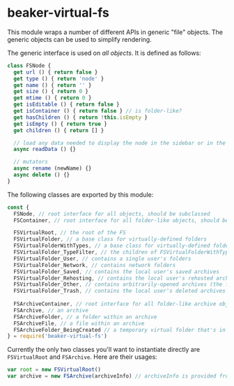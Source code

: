 # beaker-virtual-fs

This module wraps a number of different APIs in generic "file" objects. The generic objects can be used to simplify rendering.

The generic interface is used on *all objects*. It is defined as follows:

```js
class FSNode {
  get url () { return false }
  get type () { return 'node' }
  get name () { return '' }
  get size () { return 0 }
  get mtime () { return 0 }
  get isEditable () { return false }
  get isContainer () { return false } // is folder-like?
  get hasChildren () { return !this.isEmpty }
  get isEmpty () { return true }
  get children () { return [] }

  // load any data needed to display the node in the sidebar or in the expanded state
  async readData () {}

  // mutators
  async rename (newName) {}
  async delete () {}
}
```

The following classes are exported by this module:

```js
const {
  FSNode, // root interface for all objects, should be subclassed
  FSContainer, // root interface for all folder-like objects, should be subclassed

  FSVirtualRoot, // the root of the FS
  FSVirtualFolder, // a base class for virtually-defined folders
  FSVirtualFolderWithTypes, // a base class for virtually-defined folders that have type-filters as their children
  FSVirtualFolder_TypeFilter, // the children of FSVirtualFolderWithTypes, applies a type filter to its parent's children
  FSVirtualFolder_User, // contains a single user's folders
  FSVirtualFolder_Network, // contains network folders
  FSVirtualFolder_Saved, // contains the local user's saved archives
  FSVirtualFolder_Rehosting, // contains the local user's rehosted archives
  FSVirtualFolder_Other, // contains arbitrarily-opened archives (the fallback)
  FSVirtualFolder_Trash, // contains the local user's deleted archives
  
  FSArchiveContainer, // root interface for all folder-like archive objects, should be subclassed
  FSArchive, // an archive
  FSArchiveFolder, // a folder within an archive
  FSArchiveFile, // a file within an archive
  FSArchiveFolder_BeingCreated // a temporary virtual folder that's in the process of having a name chosen
} = require('beaker-virtual-fs')
```

Currently the only two classes you'll want to instantiate directly are `FSVirtualRoot` and `FSArchive`. Here are their usages:

```js
var root = new FSVirtualRoot()
var archive = new FSArchive(archiveInfo) // archiveInfo is provided from beaker.archives or DatArchive#getInfo()
```